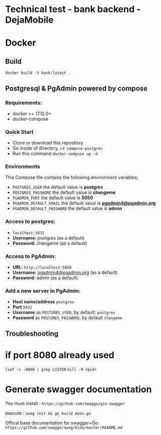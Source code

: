 # Technical test -  bank backend - DejaMobile

# Docker

## Build

`docker build -t bank:latest .`


## Postgresql & PgAdmin powered by compose


### Requirements:
* docker >= 17.12.0+
* docker-compose

### Quick Start
* Clone or download this repository
* Go inside of directory,  `cd compose-postgres`
* Run this command `docker-compose up -d`


### Environments
This Compose file contains the following environment variables:

* `POSTGRES_USER` the default value is **postgres**
* `POSTGRES_PASSWORD` the default value is **changeme**
* `PGADMIN_PORT` the default value is **5050**
* `PGADMIN_DEFAULT_EMAIL` the default value is **pgadmin4@pgadmin.org**
* `PGADMIN_DEFAULT_PASSWORD` the default value is **admin**

### Access to postgres:
* `localhost:5432`
* **Username:** postgres (as a default)
* **Password:** changeme (as a default)

### Access to PgAdmin:
* **URL:** `http://localhost:5050`
* **Username:** pgadmin4@pgadmin.org (as a default)
* **Password:** admin (as a default)

### Add a new server in PgAdmin:
* **Host name/address** `postgres`
* **Port** `5432`
* **Username** as `POSTGRES_USER`, by default: `postgres`
* **Password** as `POSTGRES_PASSWORD`, by default `changeme`



## Troubleshooting

# if port 8080 already used

`lsof -i :8080 | grep LISTEN`
`kill -9 <pid>`

# Generate swagger documentation

You must install : `https://github.com/swaggo/gin-swagger`

execute : `swag init && go build main.go`

Offical base documentation for swagger+Go: `https://github.com/swaggo/swag/blob/master/README.md`

